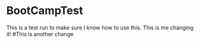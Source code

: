 # BootCampTest
This is a test run to make sure I know how to use this.
This is me changing it!
#This is another change 